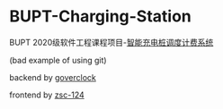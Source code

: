 # BUPT-Charging-Station

BUPT 2020级软件工程课程项目-[智能充电桩调度计费系统](
https://github.com/brupst/awesome-bupt-scs/blob/master/projects/Software-Engineering.md#20192020%E7%BA%A7---%E6%99%BA%E8%83%BD%E5%85%85%E7%94%B5%E6%A1%A9%E8%B0%83%E5%BA%A6%E8%AE%A1%E8%B4%B9%E7%B3%BB%E7%BB%9F)

(bad example of using git)

backend by [goverclock](https://github.com/goverclock)

frontend by [zsc-124](https://github.com/zsc-124)
